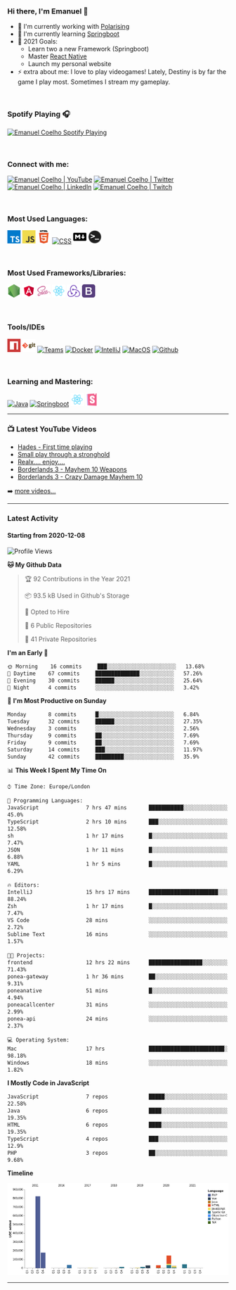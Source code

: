 ### Hi there, I'm Emanuel 👋

- 🔭 I'm currently working with [Polarising](https:/www.polarising.com)
- 🌱 I'm currently learning [Springboot](https://spring.io/projects/spring-boot)
- 🥅 2021 Goals: 
  - Learn two a new Framework (Springboot)
  - Master [React Native](https://reactnative.dev)
  - Launch my personal website
- ⚡ extra about me: I love to play videogames! Lately, Destiny is by far the game I play most. Sometimes I stream my gameplay.

<br />

### Spotify Playing 🎧

[<img src="https://now-playing-codestackr.vercel.app/api/spotify-playing" alt="Emanuel Coelho Spotify Playing" width="350" />](https://open.spotify.com/user/1166932207)

<br/>

### Connect with me:

[<img alt="Emanuel Coelho | YouTube" width="22px" src="https://cdn.jsdelivr.net/npm/simple-icons@v3/icons/youtube.svg" />][linkedin]
[<img alt="Emanuel Coelho | Twitter" width="22px" src="https://cdn.jsdelivr.net/npm/simple-icons@v3/icons/twitter.svg" />][twitter]
[<img alt="Emanuel Coelho | LinkedIn" width="22px" src="https://cdn.jsdelivr.net/npm/simple-icons@v3/icons/linkedin.svg" />][linkedin]
[<img alt="Emanuel Coelho | Twitch" width="22px" src="https://cdn.jsdelivr.net/npm/simple-icons@v3/icons/twitch.svg" />][twitch]

<br />

### Most Used Languages:

[<img alt="TypeScript" width="30px" src="https://raw.githubusercontent.com/github/explore/80688e429a7d4ef2fca1e82350fe8e3517d3494d/topics/typescript/typescript.png" />]()
[<img alt="TypeScript" width="30px" src="https://raw.githubusercontent.com/github/explore/80688e429a7d4ef2fca1e82350fe8e3517d3494d/topics/javascript/javascript.png" />]()
[<img alt="HTML" width="30px" src="https://raw.githubusercontent.com/github/explore/80688e429a7d4ef2fca1e82350fe8e3517d3494d/topics/html/html.png" />]()
[<img alt="CSS" width="30px" src="https://devicon.dev/devicon.git/icons/css3/css3-original.svg" />]()
[<img alt="Markdown" width="30px" src="https://raw.githubusercontent.com/github/explore/80688e429a7d4ef2fca1e82350fe8e3517d3494d/topics/markdown/markdown.png" />]()
[<img alt="Shell" width="30px" src="https://raw.githubusercontent.com/github/explore/80688e429a7d4ef2fca1e82350fe8e3517d3494d/topics/terminal/terminal.png" />]()

<br />

### Most Used Frameworks/Libraries:

[<img alt="NodeJS" width="30px" src="https://raw.githubusercontent.com/github/explore/80688e429a7d4ef2fca1e82350fe8e3517d3494d/topics/nodejs/nodejs.png" />]()
[<img alt="Angular" width="30px" src="https://raw.githubusercontent.com/github/explore/80688e429a7d4ef2fca1e82350fe8e3517d3494d/topics/angular/angular.png" />]()
[<img alt="SASS" width="30px" src="https://raw.githubusercontent.com/github/explore/80688e429a7d4ef2fca1e82350fe8e3517d3494d/topics/sass/sass.png" />]()
[<img alt="React" width="30px" src="https://raw.githubusercontent.com/github/explore/80688e429a7d4ef2fca1e82350fe8e3517d3494d/topics/react/react.png" />]()
[<img alt="Redux" width="30px" src="https://raw.githubusercontent.com/github/explore/80688e429a7d4ef2fca1e82350fe8e3517d3494d/topics/redux/redux.png" />]()
[<img alt="Bootstrap" width="30px" src="https://raw.githubusercontent.com/github/explore/80688e429a7d4ef2fca1e82350fe8e3517d3494d/topics/bootstrap/bootstrap.png" />]()

<br />

### Tools/IDEs

[<img alt="Express" width="30px" src="https://raw.githubusercontent.com/github/explore/80688e429a7d4ef2fca1e82350fe8e3517d3494d/topics/npm/npm.png" />]()
[<img alt="Git" width="30px" src="https://raw.githubusercontent.com/github/explore/80688e429a7d4ef2fca1e82350fe8e3517d3494d/topics/git/git.png" />]()
[<img alt="Teams" width="30px" src="https://upload.wikimedia.org/wikipedia/commons/c/c9/Microsoft_Office_Teams_%282018%E2%80%93present%29.svg" />]()
[<img alt="Docker" width="40px" src="https://devicon.dev/devicon.git/icons/docker/docker-original.svg" />]()
[<img alt="IntelliJ" width="30px" src="https://devicon.dev/devicon.git/icons/intellij/intellij-original.svg" />]()
[<img alt="MacOS" width="30px" src="https://devicon.dev/devicon.git/icons/apple/apple-original.svg" />]()
[<img alt="Github" width="30px" src="https://devicon.dev/devicon.git/icons/github/github-original.svg" />](https://www.github.com)

<br />

### Learning and Mastering:

[<img alt="Java" width="30px" src="https://devicon.dev/devicon.git/icons/java/java-original.svg" />]()
[<img alt="Springboot" width="30px" src="https://miro.medium.com/max/856/1*O68LbDvD5Dcsnez73M7v4Q.png" />]()
[<img alt="React Native" width="30px" src="https://raw.githubusercontent.com/github/explore/80688e429a7d4ef2fca1e82350fe8e3517d3494d/topics/react/react.png"/>]()
[<img alt="Storybook JS" width="30px" src="https://raw.githubusercontent.com/github/explore/80688e429a7d4ef2fca1e82350fe8e3517d3494d/topics/storybook/storybook.png" />]()

---

### 📺 Latest YouTube Videos

<!-- YOUTUBE:START -->
- [Hades - First time playing](https://www.youtube.com/watch?v=JUZA5vFShbs)
- [Small play through a stronghold](https://www.youtube.com/watch?v=t5vFgnIXwlM)
- [Realx.... enjoy....](https://www.youtube.com/watch?v=MR5V-MyT0ZE)
- [Borderlands 3 - Mayhem 10 Weapons](https://www.youtube.com/watch?v=PPUxbPqqd1I)
- [Borderlands 3 - Crazy Damage Mayhem 10](https://www.youtube.com/watch?v=1_1qxHCXG9A)
<!-- YOUTUBE:END -->

➡️ [more videos...](https://www.youtube.com/channel/UCLwCp9VA1xWe40Elfx8JBCg)

---

### Latest Activity
#### Starting from 2020-12-08

<!--START_SECTION:waka-->
![Profile Views](http://img.shields.io/badge/Profile%20Views-4-blue)

**🐱 My Github Data** 

> 🏆 92 Contributions in the Year 2021
 > 
> 📦 93.5 kB Used in Github's Storage 
 > 
> 💼 Opted to Hire
 > 
> 📜 6 Public Repositories 
 > 
> 🔑 41 Private Repositories  
 > 
**I'm an Early 🐤** 

```text
🌞 Morning    16 commits     ███░░░░░░░░░░░░░░░░░░░░░░   13.68% 
🌆 Daytime    67 commits     ██████████████░░░░░░░░░░░   57.26% 
🌃 Evening    30 commits     ██████░░░░░░░░░░░░░░░░░░░   25.64% 
🌙 Night      4 commits      ░░░░░░░░░░░░░░░░░░░░░░░░░   3.42%

```
📅 **I'm Most Productive on Sunday** 

```text
Monday       8 commits      █░░░░░░░░░░░░░░░░░░░░░░░░   6.84% 
Tuesday      32 commits     ██████░░░░░░░░░░░░░░░░░░░   27.35% 
Wednesday    3 commits      ░░░░░░░░░░░░░░░░░░░░░░░░░   2.56% 
Thursday     9 commits      ██░░░░░░░░░░░░░░░░░░░░░░░   7.69% 
Friday       9 commits      ██░░░░░░░░░░░░░░░░░░░░░░░   7.69% 
Saturday     14 commits     ███░░░░░░░░░░░░░░░░░░░░░░   11.97% 
Sunday       42 commits     █████████░░░░░░░░░░░░░░░░   35.9%

```


📊 **This Week I Spent My Time On** 

```text
⌚︎ Time Zone: Europe/London

💬 Programming Languages: 
JavaScript               7 hrs 47 mins       ███████████░░░░░░░░░░░░░░   45.0% 
TypeScript               2 hrs 10 mins       ███░░░░░░░░░░░░░░░░░░░░░░   12.58% 
sh                       1 hr 17 mins        █░░░░░░░░░░░░░░░░░░░░░░░░   7.47% 
JSON                     1 hr 11 mins        █░░░░░░░░░░░░░░░░░░░░░░░░   6.88% 
YAML                     1 hr 5 mins         █░░░░░░░░░░░░░░░░░░░░░░░░   6.29%

🔥 Editors: 
IntelliJ                 15 hrs 17 mins      ██████████████████████░░░   88.24% 
Zsh                      1 hr 17 mins        █░░░░░░░░░░░░░░░░░░░░░░░░   7.47% 
VS Code                  28 mins             ░░░░░░░░░░░░░░░░░░░░░░░░░   2.72% 
Sublime Text             16 mins             ░░░░░░░░░░░░░░░░░░░░░░░░░   1.57%

🐱‍💻 Projects: 
frontend                 12 hrs 22 mins      █████████████████░░░░░░░░   71.43% 
ponea-gateway            1 hr 36 mins        ██░░░░░░░░░░░░░░░░░░░░░░░   9.31% 
poneanative              51 mins             █░░░░░░░░░░░░░░░░░░░░░░░░   4.94% 
poneacallcenter          31 mins             ░░░░░░░░░░░░░░░░░░░░░░░░░   2.99% 
ponea-api                24 mins             ░░░░░░░░░░░░░░░░░░░░░░░░░   2.37%

💻 Operating System: 
Mac                      17 hrs              ████████████████████████░   98.18% 
Windows                  18 mins             ░░░░░░░░░░░░░░░░░░░░░░░░░   1.82%

```

**I Mostly Code in JavaScript** 

```text
JavaScript               7 repos             █████░░░░░░░░░░░░░░░░░░░░   22.58% 
Java                     6 repos             ████░░░░░░░░░░░░░░░░░░░░░   19.35% 
HTML                     6 repos             ████░░░░░░░░░░░░░░░░░░░░░   19.35% 
TypeScript               4 repos             ███░░░░░░░░░░░░░░░░░░░░░░   12.9% 
PHP                      3 repos             ██░░░░░░░░░░░░░░░░░░░░░░░   9.68%

```


**Timeline**

![Chart not found](https://raw.githubusercontent.com/emanuelcoelho1986/emanuelcoelho1986/master/charts/bar_graph.png) 


<!--END_SECTION:waka-->

---


[youtube]: https://www.youtube.com/channel/UCLwCp9VA1xWe40Elfx8JBCg
[linkedin]: https://www.linkedin.com/in/emanuel-coelho-6717b027
[twitter]: https://twitter.com/iamelkas
[twitch]: https://www.twitch.tv/iamelkas

